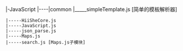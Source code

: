 |-JavaScript
	|----|common
			|_____simpleTemplate.js [简单的模板解析器]

	|-----HiiSheCore.js
	|-----JavaScript.js
	|-----json_parse.js
	|-----Maps.js
	|-----search.js [Maps.js子模块]		